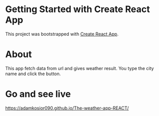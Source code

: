 # Getting Started with Create React App

This project was bootstrapped with [Create React App](https://github.com/facebook/create-react-app).

# About
This app fetch data from url and gives weather result. You type the city name and click the button. 


# Go and see live
https://adamkosior090.github.io/The-weather-app-REACT/
